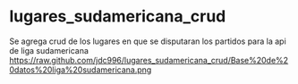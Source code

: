 # lugares_sudamericana_crud
Se agrega crud de los lugares en que se disputaran los partidos para la api de liga sudamericana
https://raw.github.com/jdc996/lugares_sudamericana_crud/Base%20de%20datos%20liga%20sudamericana.png
